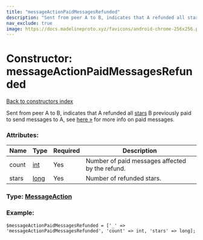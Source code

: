```yaml
---
title: "messageActionPaidMessagesRefunded"
description: "Sent from peer A to B, indicates that A refunded all stars B previously paid to send messages to A, see here » for more info on paid messages."
nav_exclude: true
image: https://docs.madelineproto.xyz/favicons/android-chrome-256x256.png
---
```

# Constructor: messageActionPaidMessagesRefunded  
[Back to constructors index](/API_docs/constructors/index.html)



Sent from peer A to B, indicates that A refunded all [stars](https://core.telegram.org/api/stars) B previously paid to send messages to A, see [here »](https://core.telegram.org/api/paid-messages) for more info on paid messages.

### Attributes:

| Name     |    Type       | Required | Description |
|----------|---------------|----------|-------------|
|count|[int](/API_docs/types/int.html) | Yes|Number of paid messages affected by the refund.|
|stars|[long](/API_docs/types/long.html) | Yes|Number of refunded stars.|



### Type: [MessageAction](/API_docs/types/MessageAction.html)


### Example:

```
$messageActionPaidMessagesRefunded = ['_' => 'messageActionPaidMessagesRefunded', 'count' => int, 'stars' => long];
```  
